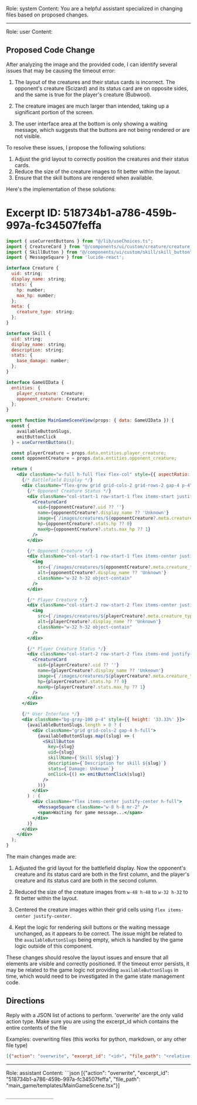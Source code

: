 Role: system
Content: You are a helpful assistant specialized in changing files based on proposed changes.
__________________
Role: user
Content: 
## Proposed Code Change
After analyzing the image and the provided code, I can identify several issues that may be causing the timeout error:

1. The layout of the creatures and their status cards is incorrect. The opponent's creature (Scizard) and its status card are on opposite sides, and the same is true for the player's creature (Bubwool).

2. The creature images are much larger than intended, taking up a significant portion of the screen.

3. The user interface area at the bottom is only showing a waiting message, which suggests that the buttons are not being rendered or are not visible.

To resolve these issues, I propose the following solutions:

1. Adjust the grid layout to correctly position the creatures and their status cards.
2. Reduce the size of the creature images to fit better within the layout.
3. Ensure that the skill buttons are rendered when available.

Here's the implementation of these solutions:

# Excerpt ID: 518734b1-a786-459b-997a-fc34507feffa
```jsx main_game/templates/MainGameScene.tsx
import { useCurrentButtons } from "@/lib/useChoices.ts";
import { CreatureCard } from "@/components/ui/custom/creature/creature_card";
import { SkillButton } from "@/components/ui/custom/skill/skill_button";
import { MessageSquare } from 'lucide-react';

interface Creature {
  uid: string;
  display_name: string;
  stats: {
    hp: number;
    max_hp: number;
  };
  meta: {
    creature_type: string;
  };
}

interface Skill {
  uid: string;
  display_name: string;
  description: string;
  stats: {
    base_damage: number;
  };
}

interface GameUIData {
  entities: {
    player_creature: Creature;
    opponent_creature: Creature;
  };
}

export function MainGameSceneView(props: { data: GameUIData }) {
  const {
    availableButtonSlugs,
    emitButtonClick
  } = useCurrentButtons();

  const playerCreature = props.data.entities.player_creature;
  const opponentCreature = props.data.entities.opponent_creature;

  return (
    <div className="w-full h-full flex flex-col" style={{ aspectRatio: '16/9' }}>
      {/* Battlefield Display */}
      <div className="flex-grow grid grid-cols-2 grid-rows-2 gap-4 p-4" style={{ height: '66.67%' }}>
        {/* Opponent Creature Status */}
        <div className="col-start-1 row-start-1 flex items-start justify-start">
          <CreatureCard
            uid={opponentCreature?.uid ?? ''}
            name={opponentCreature?.display_name ?? 'Unknown'}
            image={`/images/creatures/${opponentCreature?.meta.creature_type ?? 'unknown'}_front.png`}
            hp={opponentCreature?.stats.hp ?? 0}
            maxHp={opponentCreature?.stats.max_hp ?? 1}
          />
        </div>

        {/* Opponent Creature */}
        <div className="col-start-1 row-start-1 flex items-center justify-center">
          <img
            src={`/images/creatures/${opponentCreature?.meta.creature_type ?? 'unknown'}_front.png`}
            alt={opponentCreature?.display_name ?? 'Unknown'}
            className="w-32 h-32 object-contain"
          />
        </div>

        {/* Player Creature */}
        <div className="col-start-2 row-start-2 flex items-center justify-center">
          <img
            src={`/images/creatures/${playerCreature?.meta.creature_type ?? 'unknown'}_back.png`}
            alt={playerCreature?.display_name ?? 'Unknown'}
            className="w-32 h-32 object-contain"
          />
        </div>

        {/* Player Creature Status */}
        <div className="col-start-2 row-start-2 flex items-end justify-end">
          <CreatureCard
            uid={playerCreature?.uid ?? ''}
            name={playerCreature?.display_name ?? 'Unknown'}
            image={`/images/creatures/${playerCreature?.meta.creature_type ?? 'unknown'}_back.png`}
            hp={playerCreature?.stats.hp ?? 0}
            maxHp={playerCreature?.stats.max_hp ?? 1}
          />
        </div>
      </div>

      {/* User Interface */}
      <div className="bg-gray-100 p-4" style={{ height: '33.33%' }}>
        {availableButtonSlugs.length > 0 ? (
          <div className="grid grid-cols-2 gap-4 h-full">
            {availableButtonSlugs.map((slug) => (
              <SkillButton
                key={slug}
                uid={slug}
                skillName={`Skill ${slug}`}
                description={`Description for skill ${slug}`}
                stats={`Damage: Unknown`}
                onClick={() => emitButtonClick(slug)}
              />
            ))}
          </div>
        ) : (
          <div className="flex items-center justify-center h-full">
            <MessageSquare className="w-8 h-8 mr-2" />
            <span>Waiting for game message...</span>
          </div>
        )}
      </div>
    </div>
  );
}
```

The main changes made are:

1. Adjusted the grid layout for the battlefield display. Now the opponent's creature and its status card are both in the first column, and the player's creature and its status card are both in the second column.

2. Reduced the size of the creature images from `w-48 h-48` to `w-32 h-32` to fit better within the layout.

3. Centered the creature images within their grid cells using `flex items-center justify-center`.

4. Kept the logic for rendering skill buttons or the waiting message unchanged, as it appears to be correct. The issue might be related to the `availableButtonSlugs` being empty, which is handled by the game logic outside of this component.

These changes should resolve the layout issues and ensure that all elements are visible and correctly positioned. If the timeout error persists, it may be related to the game logic not providing `availableButtonSlugs` in time, which would need to be investigated in the game state management code.

## Directions
Reply with a JSON list of actions to perform. 'overwrite' are the only valid action type. 
Make sure you are using the excerpt_id which contains the entire contents of the file

Examples:
overwriting files (this works for python, markdown, or any other file type)
```json output_example1
[{"action": "overwrite", "excerpt_id": "<id>", "file_path": "<relative file path>"}]
```

__________________
Role: assistant
Content: ```json
[{"action": "overwrite", "excerpt_id": "518734b1-a786-459b-997a-fc34507feffa", "file_path": "main_game/templates/MainGameScene.tsx"}]
```
__________________
